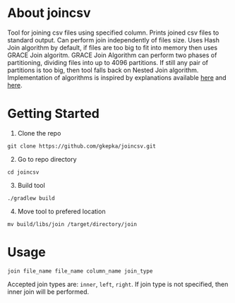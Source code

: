 # About joincsv
Tool for joining csv files using specified column. Prints joined csv files to standard output. Can perform join independently of files size. Uses Hash Join algorithm by default, if files are too
big to fit into memory then uses GRACE Join algoritm. GRACE Join Algorithm can perform two phases of partitioning, dividing files into up to 4096 partitions.
If still any pair of partitions is too big, then tool falls back on Nested Join algorithm. Implementation of algorithms is inspired by explanations
available [here](https://www.youtube.com/watch?v=nUwT7PEQ49o&list=PLSE8ODhjZXjbohkNBWQs_otTrBTrjyohi&index=11) and [here](https://www.youtube.com/watch?v=vPP1CwCGjVg&list=PLSE8ODhjZXja7K1hjZ01UTVDnGQdx5v5U&index=17).

# Getting Started

1. Clone the repo
```
git clone https://github.com/gkepka/joincsv.git
```
2. Go to repo directory
```
cd joincsv
```
3. Build tool
```
./gradlew build
```
4. Move tool to prefered location
```
mv build/libs/join /target/directory/join
```

# Usage
```
join file_name file_name column_name join_type
```

Accepted join types are: `inner`, `left`, `right`. If join type is not specified, then inner join will be performed. 
